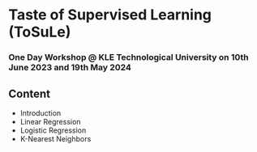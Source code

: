 # Taste of Supervised Learning (ToSuLe)

### One Day Workshop @ KLE Technological University on 10th June 2023 and 19th May 2024 

## Content
- Introduction
- Linear Regression
- Logistic Regression
- K-Nearest Neighbors
